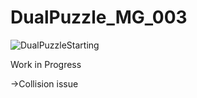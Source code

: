 # DualPuzzle_MG_003

![DualPuzzleStarting](https://user-images.githubusercontent.com/75834639/118562402-eae29180-b76c-11eb-8713-c9b0a5e6867a.png)

Work in Progress

->Collision issue
